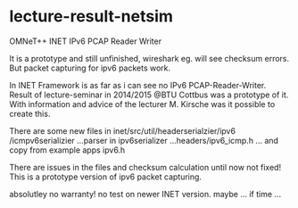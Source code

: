 # lecture-result-netsim
OMNeT++ INET IPv6 PCAP Reader Writer

It is a prototype and still unfinished, wireshark eg. will see checksum errors.
But packet capturing for ipv6 packets work.


In INET Framework is as far as i can see no IPv6 PCAP-Reader-Writer.
Result of lecture-seminar in 2014/2015 @BTU Cottbus was a prototype of it.
With information and advice of the lecturer M. Kirsche was it possible to create this.

There are some new files in inet/src/util/headerserialzier/ipv6
   /icmpv6serializier
...parser in ipv6serializer
...headers/ipv6_icmp.h
... and copy from example apps ipv6.h

There are issues in the files and checksum calculation until now not fixed!
This is a prototype version of ipv6 packet capturing.


absolutley no warranty! no test on newer INET version. maybe ... if time ...


